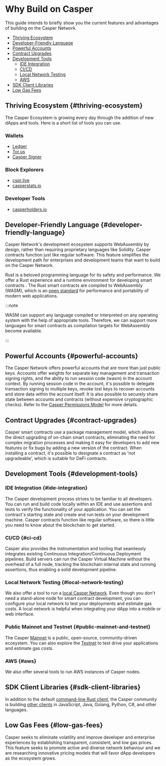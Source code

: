 # Why Build on Casper

This guide intends to briefly show you the current features and advantages of building on the Casper Network.

- [Thriving Ecosystem](#thriving-ecosystem)
- [Developer-Friendly Language](#developer-friendly-language)
- [Powerful Accounts](#powerful-accounts)
- [Contract Upgrades](#contract-upgrades)
- [Development Tools](#development-tools)
   - [IDE Integration](#ide-integration)
   - [CI/CD](#ci-cd)
   - [Local Network Testing](#local-network-testing)
   - [AWS](#aws)
- [SDK Client Libraries](#sdk-client-libraries)
- [Low Gas Fees](#low-gas-fees)

## Thriving Ecosystem {#thriving-ecosystem}
The Casper Ecosystem is growing every day through the addition of new dApps and tools. Here is a short list of tools you can use.

### Wallets
- [Ledger](https://support.ledger.com/hc/en-us/articles/4416379141009-Casper-CSPR-?docs=true)
- [Tor.us](https://app.tor.us/)
- [Casper Signer](https://chrome.google.com/webstore/search/casper?hl=en)

### Block Explorers
- [cspr.live](https://cspr.live)
- [casperstats.io](https://casperstats.io)

### Developer Tools
- [casperholders.io](https://casperholders.io)


## Developer-Friendly Language {#developer-friendly-language}
Casper Network's development ecosystem supports WebAssembly by design, rather than requiring proprietary languages like Solidity. Casper contracts function just like regular software. This feature simplifies the development path for enterprises and development teams that want to build on the Casper Network.

Rust is a beloved programming language for its safety and performance. We offer a Rust experience and a runtime environment for developing smart contracts . The Rust smart contracts are compiled to WebAssembly (WASM), which is an [open standard](https://en.wikipedia.org/wiki/Open_standard) for performance and portability of modern web applications. 

:::note

WASM can support any language compiled or interpreted on any operating system with the help of appropriate tools. Therefore, we can support more languages for smart contracts as compilation targets for WebAssembly become available.  

:::

## Powerful Accounts {#powerful-accounts}
The Casper Network offers powerful accounts that are more than just public keys. Accounts offer weights for separate key management and transaction signing rights, and the ability to run session code (wasm) in the account context. By running session code in the account, it's possible to delegate transaction signing to multiple keys, revoke lost keys to recover accounts and store data within the account itself. It is also possible to securely share state between accounts and contracts (without expensive cryptographic checks). Refer to the [Casper Permissions Model](https://casper.network/docs/design/accounts#accounts-permissions) for more details.

## Contract Upgrades {#contract-upgrades}
Casper smart contracts use a package management model, which allows the direct upgrading of on-chain smart contracts, eliminating the need for complex migration processes and making it easy for developers to add new features or fix bugs by adding a new version of the contract. When installing a contract, it's possible to designate a contract as 'not upgradeable', which is suitable for DeFi contracts.

## Development Tools {#development-tools}

### IDE Integration {#ide-integration}

The Casper development process strives to be familiar to all developers. You can run and build code locally within an IDE and use assertions and tests to verify the functionality of your application. You can set the contract's starting state and create and run tests on your development machine. Casper contracts function like regular software, so there is little you need to know about the blockchain to get started.


### CI/CD {#ci-cd}

Casper also provides the instrumentation and tooling that seamlessly integrates existing Continuous Integration/Continuous Deployment pipelines. Build servers can run the Casper Virtual Machine without the overhead of a full node, tracking the blockchain internal state and running assertions, thus enabling a solid development pipeline.

### Local Network Testing {#local-network-testing}
We also offer a tool to run a [local Casper Network](https://casper.network/docs/dapp-dev-guide/setup-nctl). Even though you don't need a stand-alone node for smart contract development, you can configure your local network to test your deployments and estimate gas costs. A local network is helpful when integrating your dApp into a mobile or web interface.

### Public Mainnet and Testnet {#public-mainnet-and-testnet}
The Casper [Mainnet](https://cspr.live) is a public, open-source, community-driven ecosystem. You can also explore the [Testnet](https://testnet.cspr.live) to test drive your applications and estimate gas costs.

### AWS {#aws}
We also offer several tools to run AWS instances of Casper nodes.

## SDK Client Libraries {#sdk-client-libraries}
In addition to the default [command-line Rust client](https://casper.network/docs/workflow/setup#the-casper-command-line-client), the Casper community is building [other clients](https://casper.network/docs/sdk) in JavaScript, Java, Golang, Python, C#, and other languages. 

## Low Gas Fees {#low-gas-fees}
Casper seeks to eliminate volatility and improve developer and enterprise experiences by establishing transparent, consistent, and low gas prices. This feature seeks to promote active and diverse network behaviour and we are researching innovative pricing models that will favor dApp developers as the ecosystem grows.
